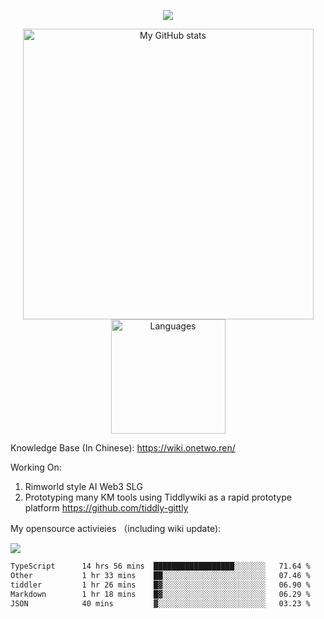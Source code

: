 <a href="https://github.com/linonetwo">
    <p align="center">
        <img src="https://github-profile-trophy.vercel.app/?username=linonetwo&column=7&theme=onedark"/>
    </p>
</a>
<a align="center" href="https://github.com/linonetwo">
  <p align="center">
    <img src="https://github-readme-stats.vercel.app/api?username=linonetwo&show_icons=true&count_private=true" alt="My GitHub stats" width="465"/>
    <img src="https://github-readme-stats.vercel.app/api/top-langs/?username=linonetwo&layout=compact&langs_count=10" alt="Languages" height="183">
  </p>
</a>

Knowledge Base (In Chinese): https://wiki.onetwo.ren/

Working On: 

1. Rimworld style AI Web3 SLG
1. Prototyping many KM tools using Tiddlywiki as a rapid prototype platform https://github.com/tiddly-gittly

My opensource activieies （including wiki update):

![](https://visitor-badge.glitch.me/badge?page_id=linonetwo.linonetwo)

<!--START_SECTION:waka-->

```txt
TypeScript      14 hrs 56 mins  ██████████████████░░░░░░░   71.64 %
Other           1 hr 33 mins    ██░░░░░░░░░░░░░░░░░░░░░░░   07.46 %
tiddler         1 hr 26 mins    █▓░░░░░░░░░░░░░░░░░░░░░░░   06.90 %
Markdown        1 hr 18 mins    █▓░░░░░░░░░░░░░░░░░░░░░░░   06.29 %
JSON            40 mins         ▓░░░░░░░░░░░░░░░░░░░░░░░░   03.23 %
```

<!--END_SECTION:waka-->
